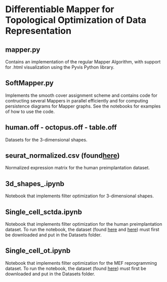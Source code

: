 
# Differentiable Mapper for Topological Optimization of Data Representation 


## mapper.py

Contains an implementation of the regular Mapper Algorithm, with support for .html visualization using the Pyvis Python library.

## SoftMapper.py

Implements the smooth cover assignment scheme and contains code for contructing several Mappers in parallel efficiently and for computing persistence diagrams for Mapper graphs. See the notebooks for examples of how to use the code.

## human.off - octopus.off - table.off

Datasets for the 3-dimensional shapes.

## seurat_normalized.csv (found[here](https://drive.google.com/file/d/1e6_zN74-2mo4pMm-udBDQOsHJKHj1Q-5/view?usp=sharing))

Normalized expression matrix for the human preimplantation dataset.

## 3d_shapes_.ipynb

Notebook that implements filter optimization for 3-dimensional shapes.

## Single_cell_sctda.ipynb

Notebook that implements filter optimization for the human preimplantation dataset. To run the notebook, the dataset (found [here](https://www.dropbox.com/s/ma80a641miteyxf/scTDA%20Tutorial.tar.gz?dl=0) and [here](https://drive.google.com/file/d/1e6_zN74-2mo4pMm-udBDQOsHJKHj1Q-5/view?usp=sharing)) must first be downloaded and put in the Datasets folder.

## Single_cell_ot.ipynb

Notebook that implements filter optimization for the MEF reprogramming dataset. To run the notebook, the dataset (found [here](https://drive.google.com/open?id=1E494DhIx5RLy0qv_6eWa9426Bfmq28po)) must first be downloaded and put in the Datasets folder.